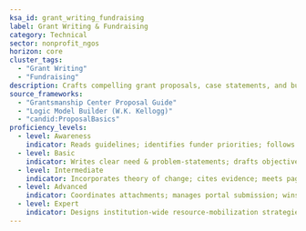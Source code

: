 ```yaml
---
ksa_id: grant_writing_fundraising
label: Grant Writing & Fundraising
category: Technical
sector: nonprofit_ngos
horizon: core
cluster_tags:
  - "Grant Writing"
  - "Fundraising"
description: Crafts compelling grant proposals, case statements, and budget justifications that align with funder guidelines and organizational strategy.
source_frameworks:
  - "Grantsmanship Center Proposal Guide"
  - "Logic Model Builder (W.K. Kellogg)"
  - "candid:ProposalBasics"
proficiency_levels:
  - level: Awareness
    indicator: Reads guidelines; identifies funder priorities; follows RFP instructions; assembles attachments.
  - level: Basic
    indicator: Writes clear need & problem-statements; drafts objectives & measurable goals; formats budget.
  - level: Intermediate
    indicator: Incorporates theory of change; cites evidence; meets page limits; negotiates budget lines and prepares M&E sections.
  - level: Advanced
    indicator: Coordinates attachments; manages portal submission; wins ≥50 % success; manages multi-partner consortia proposals and donor relations.
  - level: Expert
    indicator: Designs institution-wide resource-mobilization strategies; diversifies revenue mix; leads consortium bids; mentors writers; reviews peer proposals.
---
```

